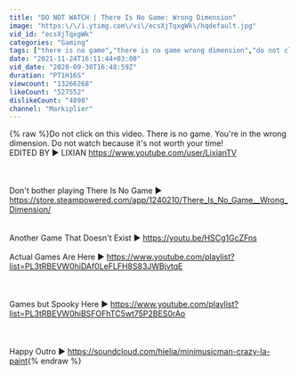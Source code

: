 ```yaml
---
title: "DO NOT WATCH | There Is No Game: Wrong Dimension"
image: "https:\/\/i.ytimg.com\/vi\/ecsXjTqxgWk\/hqdefault.jpg"
vid_id: "ecsXjTqxgWk"
categories: "Gaming"
tags: ["there is no game","there is no game wrong dimension","do not click"]
date: "2021-11-24T16:11:44+03:00"
vid_date: "2020-09-30T16:48:59Z"
duration: "PT1H16S"
viewcount: "13266268"
likeCount: "527552"
dislikeCount: "4898"
channel: "Markiplier"
---
```

{% raw %}Do not click on this video. There is no game. You're in the wrong dimension. Do not watch because it's not worth your time!<br />EDITED BY ► LIXIAN <a rel="nofollow" target="blank" href="https://www.youtube.com/user/LixianTV">https://www.youtube.com/user/LixianTV</a><br /><br /><br /><br />Don't bother playing There Is No Game ► <a rel="nofollow" target="blank" href="https://store.steampowered.com/app/1240210/There_Is_No_Game__Wrong_Dimension/">https://store.steampowered.com/app/1240210/There_Is_No_Game__Wrong_Dimension/</a><br /><br /><br />Another Game That Doesn't Exist ►  <a rel="nofollow" target="blank" href="https://youtu.be/HSCg1GcZFns">https://youtu.be/HSCg1GcZFns</a><br /><br />Actual Games Are Here ► <a rel="nofollow" target="blank" href="https://www.youtube.com/playlist?list=PL3tRBEVW0hiDAf0LeFLFH8S83JWBjvtqE">https://www.youtube.com/playlist?list=PL3tRBEVW0hiDAf0LeFLFH8S83JWBjvtqE</a><br /><br /><br /><br />Games but Spooky Here ► <a rel="nofollow" target="blank" href="https://www.youtube.com/playlist?list=PL3tRBEVW0hiBSFOFhTC5wt75P2BES0rAo">https://www.youtube.com/playlist?list=PL3tRBEVW0hiBSFOFhTC5wt75P2BES0rAo</a><br /><br /><br /><br />Happy Outro ► <a rel="nofollow" target="blank" href="https://soundcloud.com/hielia/minimusicman-crazy-la-paint">https://soundcloud.com/hielia/minimusicman-crazy-la-paint</a>{% endraw %}
